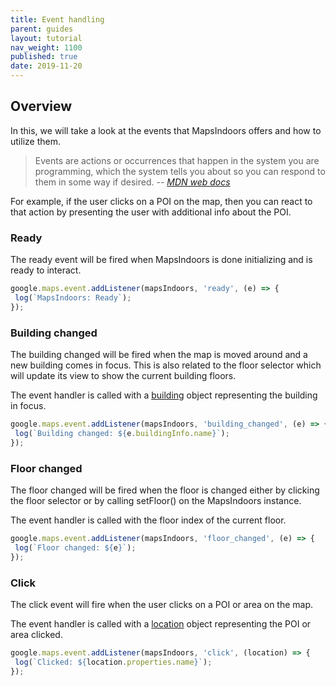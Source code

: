 ```yaml
---
title: Event handling
parent: guides
layout: tutorial
nav_weight: 1100
published: true
date: 2019-11-20
---
```

## Overview
In this, we will take a look at the events that MapsIndoors offers and how to utilize them.

>Events are actions or occurrences that happen in the system you are programming, 
>which the system tells you about so you can respond to them in some way if desired.
>-- <cite>[MDN web docs](https://developer.mozilla.org/en-US/docs/Learn/JavaScript/Building_blocks/Events)</cite>

For example, if the user clicks on a POI on the map, then you can react to that action by presenting the user with additional info about the POI. 

 <script async src="//jsfiddle.net/mapspeople/s39hk8o7/embed/html,result/"></script>

### Ready
The ready event will be fired when MapsIndoors is done initializing and is ready to interact.
```javascript
google.maps.event.addListener(mapsIndoors, 'ready', (e) => {
 log(`MapsIndoors: Ready`);
});
```

### Building changed
The building changed will be fired when the map is moved around and a new building comes in focus.
This is also related to the floor selector which will update its view to show the current building floors.

The event handler is called with a [building](https://app.mapsindoors.com/mapsindoors/js/sdk/latest/docs/global.html#Building) object representing the building in focus.
```javascript
google.maps.event.addListener(mapsIndoors, 'building_changed', (e) => {
 log(`Building changed: ${e.buildingInfo.name}`);
});
```

### Floor changed
The floor changed will be fired when the floor is changed either by clicking the floor selector or by calling setFloor() on the MapsIndoors instance.

The event handler is called with the floor index of the current floor.
```javascript
google.maps.event.addListener(mapsIndoors, 'floor_changed', (e) => {
 log(`Floor changed: ${e}`);
});
```

### Click
The click event will fire when the user clicks on a POI or area on the map.

The event handler is called with a [location](https://app.mapsindoors.com/mapsindoors/js/sdk/latest/docs/global.html#Location) object representing the POI or area clicked.
```javascript
google.maps.event.addListener(mapsIndoors, 'click', (location) => {
 log(`Clicked: ${location.properties.name}`);
});
```
